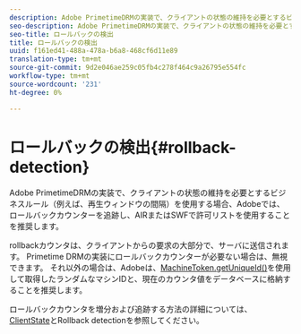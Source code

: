 ```yaml
---
description: Adobe PrimetimeDRMの実装で、クライアントの状態の維持を必要とするビジネスルール（例えば、再生ウィンドウの間隔）を使用する場合、Adobeでは、ロールバックカウンターを追跡し、AIRまたはSWFで許可リストを使用することを推奨します。
seo-description: Adobe PrimetimeDRMの実装で、クライアントの状態の維持を必要とするビジネスルール（例えば、再生ウィンドウの間隔）を使用する場合、Adobeでは、ロールバックカウンターを追跡し、AIRまたはSWFで許可リストを使用することを推奨します。
seo-title: ロールバックの検出
title: ロールバックの検出
uuid: f161ed41-488a-478a-b6a8-468cf6d11e89
translation-type: tm+mt
source-git-commit: 9d2e046ae259c05fb4c278f464c9a26795e554fc
workflow-type: tm+mt
source-wordcount: '231'
ht-degree: 0%

---
```



# ロールバックの検出{#rollback-detection}

Adobe PrimetimeDRMの実装で、クライアントの状態の維持を必要とするビジネスルール（例えば、再生ウィンドウの間隔）を使用する場合、Adobeでは、ロールバックカウンターを追跡し、AIRまたはSWFで許可リストを使用することを推奨します。

rollbackカウンタは、クライアントからの要求の大部分で、サーバに送信されます。 Primetime DRMの実装にロールバックカウンターが必要ない場合は、無視できます。 それ以外の場合は、Adobeは、[MachineToken.getUniqueId()](https://help.adobe.com/en_US/primetime/api/drm-apis/server/javadocs-flashaccess-pro/com/adobe/flashaccess/sdk/cert/MachineId.html#getUniqueId())を使用して取得したランダムなマシンIDと、現在のカウンタ値をデータベースに格納することを推奨します。

ロールバックカウンタを増分および追跡する方法の詳細については、[ClientState](https://help.adobe.com/en_US/primetime/api/drm-apis/server/javadocs-flashaccess-pro/com/adobe/flashaccess/sdk/protocol/ClientState.html)とRollback detectionを参照してください。